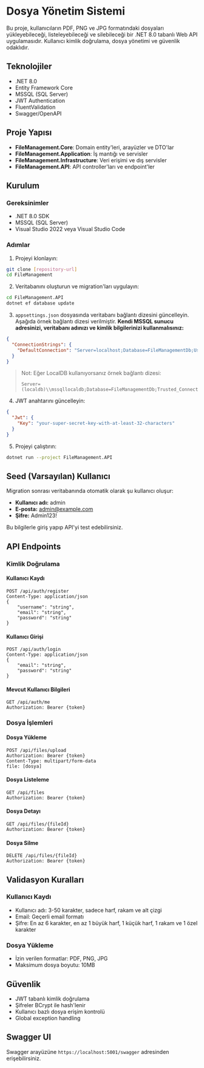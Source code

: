 # Dosya Yönetim Sistemi

Bu proje, kullanıcıların PDF, PNG ve JPG formatındaki dosyaları yükleyebileceği, listeleyebileceği ve silebileceği bir .NET 8.0 tabanlı Web API uygulamasıdır. Kullanıcı kimlik doğrulama, dosya yönetimi ve güvenlik odaklıdır.

## Teknolojiler

- .NET 8.0
- Entity Framework Core
- MSSQL (SQL Server)
- JWT Authentication
- FluentValidation
- Swagger/OpenAPI

## Proje Yapısı

- **FileManagement.Core**: Domain entity'leri, arayüzler ve DTO'lar
- **FileManagement.Application**: İş mantığı ve servisler
- **FileManagement.Infrastructure**: Veri erişimi ve dış servisler
- **FileManagement.API**: API controller'ları ve endpoint'ler

## Kurulum

### Gereksinimler
- .NET 8.0 SDK
- MSSQL (SQL Server)
- Visual Studio 2022 veya Visual Studio Code

### Adımlar

1. Projeyi klonlayın:
```bash
git clone [repository-url]
cd FileManagement
```

2. Veritabanını oluşturun ve migration'ları uygulayın:
```bash
cd FileManagement.API
dotnet ef database update
```

3. `appsettings.json` dosyasında veritabanı bağlantı dizesini güncelleyin. 
Aşağıda örnek bağlantı dizesi verilmiştir. **Kendi MSSQL sunucu adresinizi, veritabanı adınızı ve kimlik bilgilerinizi kullanmalısınız:**

```json
{
  "ConnectionStrings": {
    "DefaultConnection": "Server=localhost;Database=FileManagementDb;User Id=sa;Password=your_password;TrustServerCertificate=True;"
  }
}
```

> Not: Eğer LocalDB kullanıyorsanız örnek bağlantı dizesi:
> 
> ```
> Server=(localdb)\\mssqllocaldb;Database=FileManagementDb;Trusted_Connection=True;MultipleActiveResultSets=true
> ```

4. JWT anahtarını güncelleyin:
```json
{
  "Jwt": {
    "Key": "your-super-secret-key-with-at-least-32-characters"
  }
}
```

5. Projeyi çalıştırın:
```bash
dotnet run --project FileManagement.API
```

## Seed (Varsayılan) Kullanıcı

Migration sonrası veritabanında otomatik olarak şu kullanıcı oluşur:
- **Kullanıcı adı:** admin
- **E-posta:** admin@example.com
- **Şifre:** Admin123!

Bu bilgilerle giriş yapıp API'yi test edebilirsiniz.

## API Endpoints

### Kimlik Doğrulama

#### Kullanıcı Kaydı
```http
POST /api/auth/register
Content-Type: application/json
{
    "username": "string",
    "email": "string",
    "password": "string"
}
```

#### Kullanıcı Girişi
```http
POST /api/auth/login
Content-Type: application/json
{
    "email": "string",
    "password": "string"
}
```

#### Mevcut Kullanıcı Bilgileri
```http
GET /api/auth/me
Authorization: Bearer {token}
```

### Dosya İşlemleri

#### Dosya Yükleme
```http
POST /api/files/upload
Authorization: Bearer {token}
Content-Type: multipart/form-data
file: [dosya]
```

#### Dosya Listeleme
```http
GET /api/files
Authorization: Bearer {token}
```

#### Dosya Detayı
```http
GET /api/files/{fileId}
Authorization: Bearer {token}
```

#### Dosya Silme
```http
DELETE /api/files/{fileId}
Authorization: Bearer {token}
```

## Validasyon Kuralları

### Kullanıcı Kaydı
- Kullanıcı adı: 3-50 karakter, sadece harf, rakam ve alt çizgi
- Email: Geçerli email formatı
- Şifre: En az 6 karakter, en az 1 büyük harf, 1 küçük harf, 1 rakam ve 1 özel karakter

### Dosya Yükleme
- İzin verilen formatlar: PDF, PNG, JPG
- Maksimum dosya boyutu: 10MB

## Güvenlik

- JWT tabanlı kimlik doğrulama
- Şifreler BCrypt ile hash'lenir
- Kullanıcı bazlı dosya erişim kontrolü
- Global exception handling

## Swagger UI
Swagger arayüzüne `https://localhost:5001/swagger` adresinden erişebilirsiniz.


